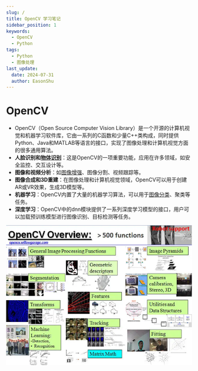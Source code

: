 ```yaml
---
slug: /
title: OpenCV 学习笔记 
sidebar_position: 1
keywords:
  - OpenCV
  - Python
tags:
  - Python
  - 图像处理
last_update:
  date: 2024-07-31
  author: EasonShu
---
```


# OpenCV

- OpenCV（Open Source Computer Vision Library）是一个开源的计算机视觉和机器学习软件库，它由一系列的C函数和少量C++类构成，同时提供Python、Java和MATLAB等语言的接口，实现了图像处理和计算机视觉方面的很多通用算法。
- **人脸识别和[物体识别](https://zhida.zhihu.com/search?q=物体识别&zhida_source=entity&is_preview=1)**：这是OpenCV的一项重要功能，应用在许多领域，如安全监控、交互设计等。
- **图像和视频分析**：如[图像增强](https://zhida.zhihu.com/search?q=图像增强&zhida_source=entity&is_preview=1)、图像分割、视频跟踪等。
- **图像合成和3D重建**：在图像处理和计算机视觉领域，OpenCV可以用于创建AR或VR效果，生成3D模型等。
- **机器学习**：OpenCV内置了大量的机器学习算法，可以用于[图像分类](https://zhida.zhihu.com/search?q=图像分类&zhida_source=entity&is_preview=1)、聚类等任务。
- **深度学习**：OpenCV中的dnn模块提供了一系列深度学习模型的接口，用户可以加载预训练模型进行图像识别、目标检测等任务。

![img](images/v2-c5fb4ed1830b15aa4fea842cade76228_720w.webp)